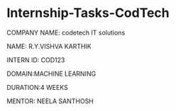 # Internship-Tasks-CodTech

COMPANY NAME: codetech IT solutions

NAME: R.Y.VISHVA KARTHIK

INTERN ID: COD123

DOMAIN:MACHINE LEARNING

DURATION:4 WEEKS

MENTOR: NEELA SANTHOSH
